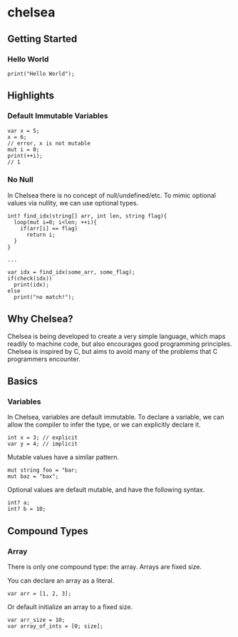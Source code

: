 # chelsea

## Getting Started

### Hello World

```
print("Hello World");
```

## Highlights

### Default Immutable Variables

```
var x = 5;
x = 6;
// error, x is not mutable 
mut i = 0;
print(++i);
// 1
```

### No Null

In Chelsea there is no concept of null/undefined/etc. To mimic optional values via nullity, we can use optional types. 

```
int? find_idx(string[] arr, int len, string flag){
  loop(mut i=0; i<len; ++i){
    if(arr[i] == flag)
      return i;
  }
}

...

var idx = find_idx(some_arr, some_flag);
if(check(idx))
  print(idx);
else 
  print("no match!");
```

## Why Chelsea?

Chelsea is being developed to create a very simple language, which maps readily to machine code, but also encourages good programming principles. Chelsea is inspired by C, but aims to avoid many of the problems that C programmers encounter. 

## Basics

### Variables 

In Chelsea, variables are default immutable. To declare a variable, we can allow the compiler to infer the type, or we can explicitly declare it. 

```
int x = 3; // explicit 
var y = 4; // implicit
```

Mutable values have a similar pattern. 

```
mut string foo = "bar;
mut baz = "bax";
```

Optional values are default mutable, and have the following syntax. 

``` 
int? a;
int? b = 10;
```

## Compound Types

### Array

There is only one compound type: the array. Arrays are fixed size.

You can declare an array as a literal. 

```
var arr = [1, 2, 3];
```

Or default initialize an array to a fixed size.

```
var arr_size = 10;
var array_of_ints = [0; size];
```


